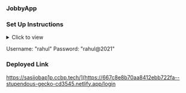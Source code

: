 ### JobbyApp

### Set Up Instructions

<details>
<summary>Click to view</summary>

- Download dependencies by running `npm install`
- Start up the app using `npm start`
</details>

Username: "rahul"  Password: "rahul@2021"

### Deployed Link
https://sasijobap1p.ccbp.tech/](https://667c8e8b70aa8412ebb722fa--stupendous-gecko-cd3545.netlify.app/login


